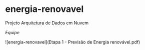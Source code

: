 # energia-renovavel
Projeto Arquitetura de Dados em Nuvem

*Equipe*

![energia-renovavel](Etapa 1 - Previsão de Energia renovável.pdf)

